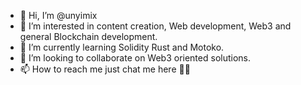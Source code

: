 - 👋 Hi, I’m @unyimix
- 👀 I’m interested in content creation, Web development, Web3 and general Blockchain development.
- 🌱 I’m currently learning Solidity Rust and Motoko.
- 💞️ I’m looking to collaborate on Web3 oriented solutions.
- 📫 How to reach me just chat me here 🙏😍

<!---
unyimix/unyimix is a ✨ special ✨ repository because its `README.md` (this file) appears on your GitHub profile.
You can click the Preview link to take a look at your changes.
--->
